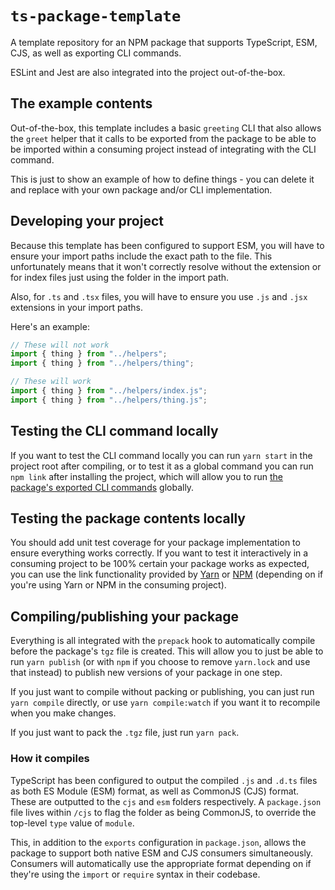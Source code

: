 `ts-package-template`
=====================

A template repository for an NPM package that supports TypeScript, ESM, CJS, as well as exporting CLI commands.

ESLint and Jest are also integrated into the project out-of-the-box.


## The example contents
Out-of-the-box, this template includes a basic `greeting` CLI that also allows the `greet` helper that
it calls to be exported from the package to be able to be imported within a consuming project
instead of integrating with the CLI command.

This is just to show an example of how to define things - you can delete it and replace with your
own package and/or CLI implementation.


## Developing your project
Because this template has been configured to support ESM, you will have to ensure your import paths
include the exact path to the file. This unfortunately means that it won't correctly resolve without
the extension or for index files just using the folder in the import path.

Also, for `.ts` and `.tsx` files, you will have to ensure you use `.js` and `.jsx` extensions in your
import paths.

Here's an example:
```typescript
// These will not work
import { thing } from "../helpers";
import { thing } from "../helpers/thing";

// These will work
import { thing } from "../helpers/index.js";
import { thing } from "../helpers/thing.js";
```

## Testing the CLI command locally
If you want to test the CLI command locally you can run `yarn start` in the project root after
compiling, or to test it as a global command you can run `npm link` after installing the project,
which will allow you to run [the package's exported CLI commands](./package.json#37) globally.


## Testing the package contents locally
You should add unit test coverage for your package implementation to ensure everything works correctly.
If you want to test it interactively in a consuming project to be 100% certain your package works as
expected, you can use the link functionality provided by [Yarn](https://classic.yarnpkg.com/en/docs/cli/link)
or [NPM](https://docs.npmjs.com/cli/v8/commands/npm-link) (depending on if you're using Yarn or NPM in the
consuming project).


## Compiling/publishing your package
Everything is all integrated with the `prepack` hook to automatically compile before the package's
`tgz` file is created. This will allow you to just be able to run `yarn publish` (or with `npm` if you
choose to remove `yarn.lock` and use that instead) to publish new versions of your package in one step.

If you just want to compile without packing or publishing, you can just run `yarn compile` directly,
or use `yarn compile:watch` if you want it to recompile when you make changes.

If you just want to pack the `.tgz` file, just run `yarn pack`.

### How it compiles
TypeScript has been configured to output the compiled `.js` and `.d.ts` files as both ES Module (ESM) format,
as well as CommonJS (CJS) format. These are outputted to the `cjs` and `esm` folders respectively.
A `package.json` file lives within `/cjs` to flag the folder as being CommonJS, to override the
top-level `type` value of `module`.

This, in addition to the `exports` configuration in `package.json`, allows the package to support
both native ESM and CJS consumers simultaneously. Consumers will automatically use the appropriate
format depending on if they're using the `import` or `require` syntax in their codebase.
